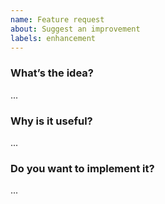 ```yaml
---
name: Feature request
about: Suggest an improvement
labels: enhancement
---
```


### What’s the idea?
...

### Why is it useful?
...

### Do you want to implement it?
...
